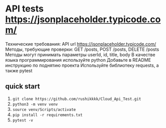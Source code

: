 # API tests https://jsonplaceholder.typicode.com/

Технические требования:
API url https://jsonplaceholder.typicode.com/
Методы, требующие проверки: GET /posts, POST /posts, DELETE /posts
Методы могут принимать параметры userId, id, title, body
В качестве языка программирования используйте python
Добавьте в README инструкцию по поднятию проекта
Используйте библиотеку requests, а также pytest


## quick start
1. ```git clone https://github.com/rushikkkk/Cloud_Api_Test.git```
2. ```python3 -m venv venv```
3. ```source venv/Scripts/activate```
4. ```pip install -r requirements.txt```
5. ```pytest -v```
